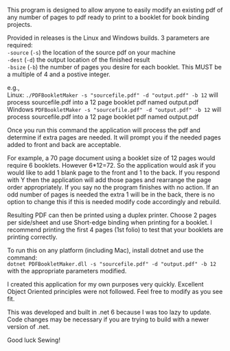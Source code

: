 This program is designed to allow anyone to easily modify an existing pdf of any number of pages to pdf ready to print to a booklet for book binding projects.

Provided in releases is the Linux and Windows builds. 3 parameters are required:<br />
```-source``` (```-s```) the location of the source pdf on your machine<br />
```-dest``` (```-d```) the output location of the finished result<br />
```-bsize``` (```-b```) the number of pages you desire for each booklet. This MUST be a multiple of 4 and a postive integer.<br />

e.g.,<br /> 
Linux: ```./PDFBookletMaker -s "sourcefile.pdf" -d "output.pdf" -b 12``` will process sourcefile.pdf into a 12 page booklet pdf named output.pdf<br />
Windows ```PDFBookletMaker -s "sourcefile.pdf" -d "output.pdf" -b 12``` will process sourcefile.pdf into a 12 page booklet pdf named output.pdf<br />

Once you run this command the application will process the pdf and determine if extra pages are needed. It will prompt you if the needed pages added to front and back are acceptable. 

For example, a 70 page document using a booklet size of 12 pages would require 6 booklets. However 6*12=72. So the application would ask if you would like to add 1 blank page to the front and 1 to the back. If you respond with Y then the application will add those pages and rearrange the page order appropriately. If you say no the program finishes with no action. If an odd number of pages is needed the extra 1 will be in the back, there is no option to change this if this is needed modify code accordingly and rebuild.

Resulting PDF can then be printed using a duplex printer. Choose 2 pages per side/sheet and use Short-edge binding when printing for a booklet. I recommend printing the first 4 pages (1st folio) to test that your booklets are printing correctly.

To run this on any platform (including Mac), install dotnet and use the command:<br/>
```dotnet PDFBookletMaker.dll -s "sourcefile.pdf" -d "output.pdf" -b 12``` with the appropriate parameters modified.

I created this application for my own purposes very quickly. Excellent Object Oriented principles were not followed. Feel free to modify as you see fit.

This was developed and built in .net 6 because I was too lazy to update. Code changes may be necessary if you are trying to build with a newer version of .net.

Good luck Sewing!
